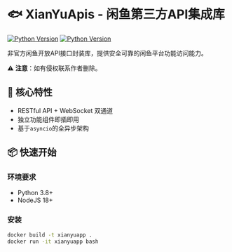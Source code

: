 # 🐟 XianYuApis - 闲鱼第三方API集成库

[![Python Version](https://img.shields.io/badge/python-3.8%2B-blue)](https://www.python.org/)
[![Python Version](https://img.shields.io/badge/nodejs-18%2B-blue)](https://nodejs.org/zh-cn/)


非官方闲鱼开放API接口封装库，提供安全可靠的闲鱼平台功能访问能力。

⚠️ **注意**：如有侵权联系作者删除。

## 🌟 核心特性

- RESTful API + WebSocket 双通道
- 独立功能组件即插即用
- 基于`asyncio`的全异步架构

## 📦 快速开始

### 环境要求
- Python 3.8+
- NodeJS 18+

### 安装
```bash
docker build -t xianyuapp .
docker run -it xianyuapp bash